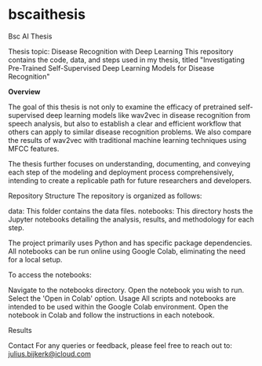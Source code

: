 # bscaithesis
Bsc AI Thesis

Thesis topic: Disease Recognition with Deep Learning
This repository contains the code, data, and steps used in my thesis, titled "Investigating Pre-Trained Self-Supervised Deep Learning Models for Disease Recognition"

**Overview**

The goal of this thesis is not only to examine the efficacy of pretrained self-supervised deep learning models like wav2vec in disease recognition from speech analysis, but also to establish a clear and efficient workflow that others can apply to similar disease recognition problems. We also compare the results of wav2vec with traditional machine learning techniques using MFCC features.

The thesis further focuses on understanding, documenting, and conveying each step of the modeling and deployment process comprehensively, intending to create a replicable path for future researchers and developers.

Repository Structure
The repository is organized as follows:

data: This folder contains the data files.
notebooks: This directory hosts the Jupyter notebooks detailing the analysis, results, and methodology for each step.

The project primarily uses Python and has specific package dependencies. All notebooks can be run online using Google Colab, eliminating the need for a local setup.

To access the notebooks:

Navigate to the notebooks directory.
Open the notebook you wish to run.
Select the 'Open in Colab' option.
Usage
All scripts and notebooks are intended to be used within the Google Colab environment. Open the notebook in Colab and follow the instructions in each notebook.

Results


Contact
For any queries or feedback, please feel free to reach out to: julius.bijkerk@icloud.com
